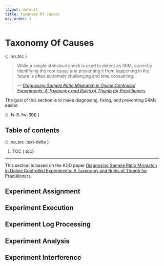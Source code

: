 ```yaml
---
layout: default
title: Taxonomy Of Causes
nav_order: 3
---
```


# Taxonomy Of Causes
{: .no_toc }

> While a simple statistical check is used to detect an SRM, correctly identifying the root cause and preventing it from happening in the future is often extremely challenging and time consuming.
> 
> &mdash; <cite>[Diagnosing Sample Ratio Mismatch in Online Controlled Experiments: A Taxonomy and Rules of Thumb for Practitioners](https://dl.acm.org/citation.cfm?id=3330722)</cite>

The goal of this section is to make diagnosing, fixing, and preventing SRMs easier.

{: .fs-6 .fw-300 }

## Table of contents
{: .no_toc .text-delta }

1. TOC
{:toc}

---

This section is based on the KDD paper [Diagnosing Sample Ratio Mismatch in Online Controlled Experiments: A Taxonomy and Rules of Thumb for Practitioners](https://dl.acm.org/citation.cfm?id=3330722).

## Experiment Assignment

## Experiment Execution

## Experiment Log Processing

## Experiment Analysis

## Experiment Interference

